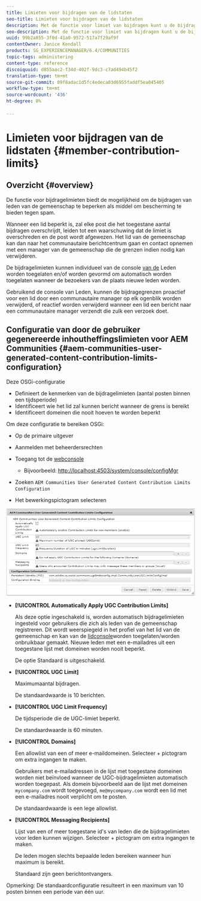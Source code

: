 ```yaml
---
title: Limieten voor bijdragen van de lidstaten
seo-title: Limieten voor bijdragen van de lidstaten
description: Met de functie voor limiet van bijdragen kunt u de bijdragen beperken om te beschermen tegen spam
seo-description: Met de functie voor limiet van bijdragen kunt u de bijdragen beperken om te beschermen tegen spam
uuid: 99b2a855-3f0d-41a0-9572-517a7f29af9f
contentOwner: Janice Kendall
products: SG_EXPERIENCEMANAGER/6.4/COMMUNITIES
topic-tags: administering
content-type: reference
discoiquuid: d855aac2-f34d-402f-9dc3-c7ad494b45f2
translation-type: tm+mt
source-git-commit: 09f8adac1d5fc4edeca03d6955faddf5ea045405
workflow-type: tm+mt
source-wordcount: '436'
ht-degree: 0%

---
```



# Limieten voor bijdragen van de lidstaten {#member-contribution-limits}

## Overzicht {#overview}

De functie voor bijdragelimieten biedt de mogelijkheid om de bijdragen van leden van de gemeenschap te beperken als middel om bescherming te bieden tegen spam.

Wanneer een lid beperkt is, zal elke post die het toegestane aantal bijdragen overschrijdt, leiden tot een waarschuwing dat de limiet is overschreden en de post wordt afgewezen. Het lid van de gemeenschap kan dan naar het communautaire berichtcentrum gaan en contact opnemen met een manager van de gemeenschap die de grenzen indien nodig kan verwijderen.

De bijdragelimieten kunnen individueel van de console [van de](members.md) Leden worden toegelaten en/of worden gevormd om automatisch worden toegelaten wanneer de bezoekers van de plaats nieuwe leden worden.

Gebruikend de console van Leden, kunnen de bijdragegrenzen proactief voor een lid door een communautaire manager op elk ogenblik worden verwijderd, of reactief worden verwijderd wanneer een lid een bericht naar een communautaire manager verzendt die zulk een verzoek doet.

## Configuratie van door de gebruiker gegenereerde inhoutheffingslimieten voor AEM Communities {#aem-communities-user-generated-content-contribution-limits-configuration}

Deze OSGi-configuratie

* Definieert de kenmerken van de bijdragelimieten (aantal posten binnen een tijdsperiode)
* Identificeert wie het lid zal kunnen bericht wanneer de grens is bereikt
* Identificeert domeinen die nooit hoeven te worden beperkt

Om deze configuratie te bereiken OSGi:

* Op de primaire uitgever
* Aanmelden met beheerdersrechten
* Toegang tot de [webconsole](../../help/sites-deploying/configuring-osgi.md)

   * Bijvoorbeeld: [http://localhost:4503/system/console/configMgr](http://localhost:4503/system/console/configMgr)

* Zoeken `AEM Communities User Generated Content Contribution Limits Configuration`
* Het bewerkingspictogram selecteren

![chlimage_1-127](assets/chlimage_1-127.png)

* **[!UICONTROL Automatically Apply UGC Contribution Limits]**

   Als deze optie ingeschakeld is, worden automatisch bijdragelimieten ingesteld voor gebruikers die zich als leden van de gemeenschap registreren. Dit wordt weerspiegeld in het profiel van het lid van de gemeenschap en kan van de [lidconsole](members.md)worden toegelaten/worden onbruikbaar gemaakt. Nieuwe leden met een e-mailadres uit een toegestane lijst met domeinen worden nooit beperkt.

   De optie Standaard is uitgeschakeld.

* **[!UICONTROL UGC Limit]**

   Maximumaantal bijdragen.

   De standaardwaarde is 10 berichten.

* **[!UICONTROL UGC Limit Frequency]**

   De tijdsperiode die de UGC-limiet beperkt.

   De standaardwaarde is 60 minuten.

* **[!UICONTROL Domains]**

   Een allowlist van een of meer e-maildomeinen. Selecteer + pictogram om extra ingangen te maken.

   Gebruikers met e-mailadressen in de lijst met toegestane domeinen worden niet beïnvloed wanneer de UGC-bijdragelimieten automatisch worden toegepast. Als domein bijvoorbeeld aan de lijst met domeinen `mycompany.com` wordt toegevoegd, `me@mycompany.com` wordt een lid met een e-mailadres nooit verplicht om te posten.

   De standaardwaarde is een lege allowlist.

* **[!UICONTROL Messaging Recipients]**

   Lijst van een of meer toegestane id&#39;s van leden die de bijdragelimieten voor leden kunnen wijzigen. Selecteer + pictogram om extra ingangen te maken.

   De leden mogen slechts bepaalde leden bereiken wanneer hun maximum is bereikt.

   Standaard zijn geen berichtontvangers.

Opmerking: De standaardconfiguratie resulteert in een maximum van 10 posten binnen een periode van één uur.
